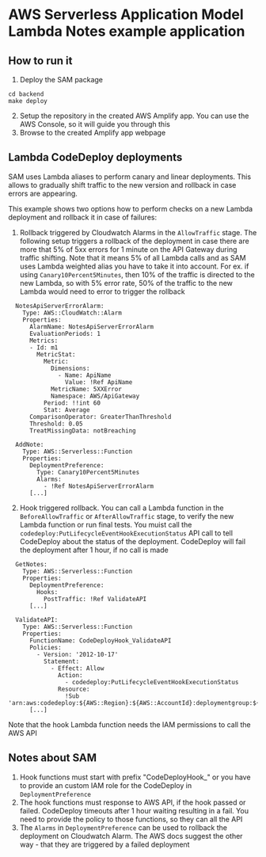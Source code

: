 # AWS Serverless Application Model Lambda Notes example application

## How to run it

1. Deploy the SAM package
```
cd backend
make deploy
```
2. Setup the repository in the created AWS Amplify app. You can use the AWS Console, so it will guide you through this
3. Browse to the created Amplify app webpage

## Lambda CodeDeploy deployments

SAM uses Lambda aliases to perform canary and linear deployments. This allows to gradually shift traffic to the new version and rollback in case errors are appearing.

This example shows two options how to perform checks on a new Lambda deployment and rollback it in case of failures:

1. Rollback triggered by Cloudwatch Alarms in the `AllowTraffic` stage. The following setup triggers a rollback of the deployment in case there are more that 5% of 5xx errors for 1 minute on the API Gateway during traffic shifting. Note that it means 5% of all Lambda calls and as SAM uses Lambda weighted alias you have to take it into account. For ex. if using `Canary10Percent5Minutes`, then 10% of the traffic is directed to the new Lambda, so with 5% error rate, 50% of the traffic to the new Lambda would need to error to trigger the rollback
```
  NotesApiServerErrorAlarm:
    Type: AWS::CloudWatch::Alarm
    Properties:
      AlarmName: NotesApiServerErrorAlarm
      EvaluationPeriods: 1
      Metrics:
      - Id: m1
        MetricStat:
          Metric:
            Dimensions:
              - Name: ApiName
                Value: !Ref ApiName
            MetricName: 5XXError
            Namespace: AWS/ApiGateway
          Period: !!int 60
          Stat: Average
      ComparisonOperator: GreaterThanThreshold
      Threshold: 0.05
      TreatMissingData: notBreaching

  AddNote:
    Type: AWS::Serverless::Function
    Properties:
      DeploymentPreference:
        Type: Canary10Percent5Minutes
        Alarms:
          - !Ref NotesApiServerErrorAlarm
      [...]
```

2. Hook triggered rollback. You can call a Lambda function in the `BeforeAllowTraffic` or `AfterAllowTraffic` stage, to verify the new Lambda function or run final tests. You muist call the `codedeploy:PutLifecycleEventHookExecutionStatus` API call to tell CodeDeploy about the status of the deployment. CodeDeploy will fail the deployment after 1 hour, if no call is made
```
  GetNotes:
    Type: AWS::Serverless::Function
    Properties:
      DeploymentPreference:
        Hooks:
          PostTraffic: !Ref ValidateAPI
      [...]

  ValidateAPI:
    Type: AWS::Serverless::Function
    Properties:
      FunctionName: CodeDeployHook_ValidateAPI
      Policies:
        - Version: '2012-10-17' 
          Statement:
            - Effect: Allow
              Action:
                - codedeploy:PutLifecycleEventHookExecutionStatus 
              Resource:
                !Sub 'arn:aws:codedeploy:${AWS::Region}:${AWS::AccountId}:deploymentgroup:${ServerlessDeploymentApplication}/*'
      [...]
```
Note that the hook Lambda function needs the IAM permissions to call the AWS API

## Notes about SAM

1. Hook functions must start with prefix "CodeDeployHook_" or you have to provide an custom IAM role for the CodeDeploy in `DeploymentPreference`
2. The hook functions must response to AWS API, if the hook passed or failed. CodeDeploy timeouts after 1 hour waiting resulting in a fail. You need to provide the policy to those functions, so they can all the API
3. The `Alarms` in `DeploymentPreference` can be used to rollback the deployment on Cloudwatch Alarm. The AWS docs suggest the other way - that they are triggered by a failed deployment